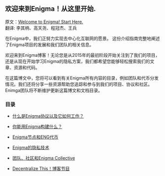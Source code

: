 ## 欢迎来到Enigma！从这里开始.
原文：[Welcome to Enigma! Start Here.](https://blog.enigma.co/welcome-to-enigma-start-here-e65c8c9125ef)  
翻译: 李其柄、高天尧、程冠杰、王兵

在Enigma中，我们正努力实现去中心化互联网的愿景。 这份介绍指南完整地阐述了Enigma项目的发展和我们团队的相关信息。

欢迎来到Enigma博客！无论您是从2015年的最初阶段开始关注到了我们的项目，还是从现在开始学习Enigma的隐私方案，我们都希望您能够轻松搜索我们的文章、资源和代码。

在这篇博文中，您将可以看到有关Enigma所有内容的目录，例如团队和代币分发情况。我们还将分享一些资源帮助您追踪和参与到我们的项目、协议和社区。 Enimga团队将不断维护更新这篇博文和文档目录。

### 目录

- [什么是Enigma协议以及它如何工作？]()

- [你能用Enigma构建什么？]()

- [Enigma节点和ENG代币]()

- [Enigma的隐私技术]()

- [团队、社区和Enigma Collective]()

- [Decentralize This！博客节目]()

